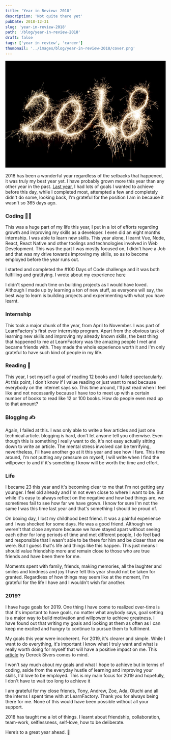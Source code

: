 ```yaml
---
title: 'Year in Review: 2018'
description: 'Not quite there yet'
pubDate: 2018-12-31
slug: 'year-in-review-2018'
path: '/blog/year-in-review-2018'
draft: false
tags: ['year in review', 'career']
thumbnail: '../images/blog/year-in-review-2018/cover.png'
---
```


![2018 image](../images/blog/year-in-review-2018/2018.jpg)

2018 has been a wonderful year regardless of the setbacks that happened, it was truly my best year yet. I have probably grown more this year than any other year in the past. [Last year](/blog/year-in-review-2017/), I had lots of goals I wanted to achieve before this day, while I completed most, attempted a few and completely didn't do some, looking back, I'm grateful for the position I am in because it wasn't so 365 days ago.

### Coding 👨‍💻

This was a huge part of my life this year, I put in a lot of efforts regarding growth and improving my skills as a developer. I even did an eight months internship. I was able to learn new skills. This year alone, I learnt Vue, Node, React, React Native and other toolings and technologies involved in Web Development. This was the part I was mostly focused on, I didn't have a Job and that was my drive towards improving my skills, so as to become employed before the year runs out.

I started and completed the #100 Days of Code challenge and it was both fulfilling and gratifying. I wrote about my experience [here](/blog/100-days-of-code-experience/)

I didn't spend much time on building projects as I would have loved. Although I made up by learning a ton of new stuff, as everyone will say, the best way to learn is building projects and experimenting with what you have learnt.

### Internship

This took a major chunk of the year, from April to November. I was part of LearnFactory's first ever internship program. Apart from the obvious task of learning new skills and improving my already known skills, the best thing that happened to me at LearnFactory was the amazing people I met and became friends with. They made the whole experience worth it and I'm only grateful to have such kind of people in my life.

### Reading 📖

This year, I set myself a goal of reading 12 books and I failed spectacularly. At this point, I don't know if I value reading or just want to read because everybody on the internet says so. This time around, I'll just read when I feel like and not necessarily because I have too to meet up with a certain number of books to read like 12 or 100 books. How do people even read up to that amount?

### Blogging ✍

Again, I failed at this. I was only able to write a few articles and just one technical article. blogging is hard, don't let anyone tell you otherwise. Even though this is something I really want to do, it's not easy actually sitting down to write an article. The mental stress involved can be terrifying, nevertheless, I'll have another go at it this year and see how I fare. This time around, I'm not putting any pressure on myself, I will write when I find the willpower to and if it's something I know will be worth the time and effort.

### Life

I became 23 this year and it's becoming clear to me that I'm not getting any younger. I feel old already and I'm not even close to where I want to be. But while it's easy to always reflect on the negative and how bad things are, we sometimes fail to see how far we have grown. I know for sure I'm not the same I was this time last year and that's something I should be proud of.

On boxing day, I lost my childhood best friend. It was a painful experience and I was shocked for some days. He was a good friend. Although we weren't that close anymore because we have stayed apart without seeing each other for long periods of time and met different people, I do feel bad and responsible that I wasn't able to be there for him and be closer than we were. But I guess that's life and things like this happen. This just means I should value friendship more and remain close to those who are true friends and have been there for me.

Moments spent with family, friends, making memories, all the laughter and smiles and kindness and joy I have felt this year should not be taken for granted. Regardless of how things may seem like at the moment, I'm grateful for the life I have and I wouldn't wish for another.

### 2019?

I have huge goals for 2019. One thing I have come to realized over-time is that it's important to have goals, no matter what anybody says, goal setting is a major way to build motivation and willpower to achieve greatness. I have found out that writing my goals and looking at them as often as I can keep me excited and hungry to continue to pursue them to fulfilment.

My goals this year were incoherent. For 2019, it's clearer and simple. While I want to do everything, it's important I know what I truly want and what is really worth doing for myself that will have a positive impact on me. This [article](https://sivers.org/donkey) by Dereck Sivers comes to mind.

I won't say much about my goals and what I hope to achieve but in terms of coding, aside from the everyday hustle of learning and improving your skills, I'd love to be employed. This is my main focus for 2019 and hopefully, I don't have to wait too long to achieve it

I am grateful for my close friends, Tony, Andrew, Zoe, Ada, Oluchi and all the interns I spent time with at LearnFactory. Thank you for always being there for me. None of this would have been possible without all your support.

2018 has taught me a lot of things. I learnt about friendship, collaboration, team-work, selflessness, self-love, how to be deliberate.

Here’s to a great year ahead. 🍻
